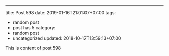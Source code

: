 ---
title: Post 598
date: 2019-01-16T21:01:07+07:00
tags:
  - random post
  - post has 5
category:
  - random post
  - uncategorized
updated: 2018-10-17T13:59:13+07:00

This is content of post 598